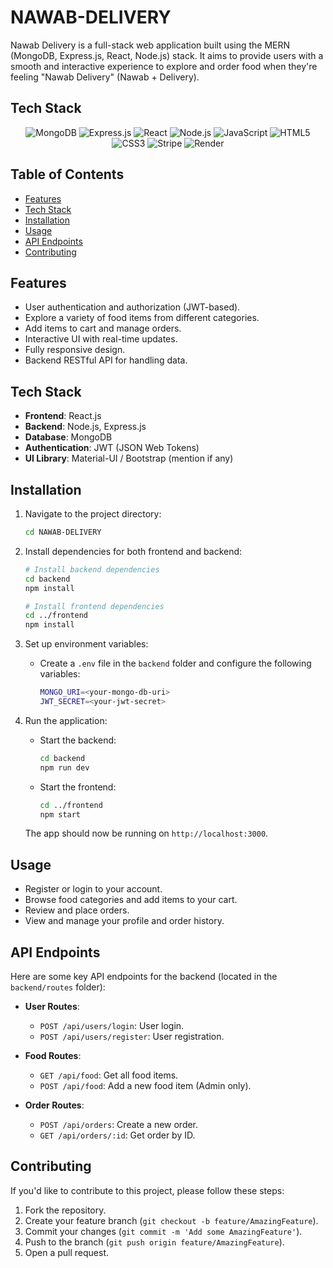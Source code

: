 # NAWAB-DELIVERY

Nawab Delivery is a full-stack web application built using the MERN (MongoDB, Express.js, React, Node.js) stack. It aims to provide users with a smooth and interactive experience to explore and order food when they're feeling "Nawab Delivery" (Nawab + Delivery).

## Tech Stack

<p align="center">
  <img src="https://img.shields.io/badge/MongoDB-4ea94b?style=for-the-badge&logo=mongodb&logoColor=white" alt="MongoDB" />
  <img src="https://img.shields.io/badge/Express.js-404D59?style=for-the-badge" alt="Express.js" />
  <img src="https://img.shields.io/badge/React-20232A?style=for-the-badge&logo=react&logoColor=61DAFB" alt="React" />
  <img src="https://img.shields.io/badge/Node.js-43853D?style=for-the-badge&logo=node.js&logoColor=white" alt="Node.js" />
  <img src="https://img.shields.io/badge/JavaScript-323330?style=for-the-badge&logo=javascript&logoColor=F7DF1E" alt="JavaScript" />
  <img src="https://img.shields.io/badge/HTML5-E34F26?style=for-the-badge&logo=html5&logoColor=white" alt="HTML5" />
  <img src="https://img.shields.io/badge/CSS3-1572B6?style=for-the-badge&logo=css3&logoColor=white" alt="CSS3" />
  <img src="https://img.shields.io/badge/Stripe-626CD9?style=for-the-badge&logo=Stripe&logoColor=white" alt="Stripe"/>
  <img src="https://img.shields.io/badge/Render-%46E3B7.svg?style=for-the-badge&logo=render&logoColor=white" alt="Render">
</p>

## Table of Contents

- [Features](#features)
- [Tech Stack](#tech-stack)
- [Installation](#installation)
- [Usage](#usage)
- [API Endpoints](#api-endpoints)
- [Contributing](#contributing)

## Features

- User authentication and authorization (JWT-based).
- Explore a variety of food items from different categories.
- Add items to cart and manage orders.
- Interactive UI with real-time updates.
- Fully responsive design.
- Backend RESTful API for handling data.

## Tech Stack

- **Frontend**: React.js
- **Backend**: Node.js, Express.js
- **Database**: MongoDB
- **Authentication**: JWT (JSON Web Tokens)
- **UI Library**: Material-UI / Bootstrap (mention if any)

## Installation

1. Navigate to the project directory:

    ```bash
    cd NAWAB-DELIVERY
    ```

2. Install dependencies for both frontend and backend:

    ```bash
    # Install backend dependencies
    cd backend
    npm install
    
    # Install frontend dependencies
    cd ../frontend
    npm install
    ```

3. Set up environment variables:

    - Create a `.env` file in the `backend` folder and configure the following variables:
      ```bash
      MONGO_URI=<your-mongo-db-uri>
      JWT_SECRET=<your-jwt-secret>
      ```

4. Run the application:

    - Start the backend:
      ```bash
      cd backend
      npm run dev
      ```

    - Start the frontend:
      ```bash
      cd ../frontend
      npm start
      ```

    The app should now be running on `http://localhost:3000`.

## Usage

- Register or login to your account.
- Browse food categories and add items to your cart.
- Review and place orders.
- View and manage your profile and order history.

## API Endpoints

Here are some key API endpoints for the backend (located in the `backend/routes` folder):

- **User Routes**:
  - `POST /api/users/login`: User login.
  - `POST /api/users/register`: User registration.
  
- **Food Routes**:
  - `GET /api/food`: Get all food items.
  - `POST /api/food`: Add a new food item (Admin only).

- **Order Routes**:
  - `POST /api/orders`: Create a new order.
  - `GET /api/orders/:id`: Get order by ID.

## Contributing

If you'd like to contribute to this project, please follow these steps:

1. Fork the repository.
2. Create your feature branch (`git checkout -b feature/AmazingFeature`).
3. Commit your changes (`git commit -m 'Add some AmazingFeature'`).
4. Push to the branch (`git push origin feature/AmazingFeature`).
5. Open a pull request.
